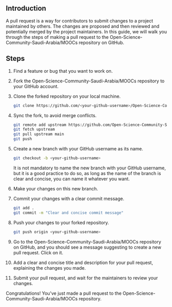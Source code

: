 ## Introduction
A pull request is a way for contributors to submit changes to a project maintained by others. The changes are proposed and then reviewed and potentially merged by the project maintainers. In this guide, we will walk you through the steps of making a pull request to the Open-Science-Community-Saudi-Arabia/MOOCs repository on GitHub.

## Steps
1. Find a feature or bug that you want to work on.
2. Fork the Open-Science-Community-Saudi-Arabia/MOOCs repository to your GitHub account.
3. Clone the forked repository on your local machine.

    ```bash
    git clone https://github.com/<your-github-username>/Open-Science-Community-Saudi-Arabia/MOOCs/
    ```

4. Sync the fork, to avoid merge conflicts.

    ```bash
    git remote add upstream https://github.com/Open-Science-Community-Saudi-Arabia/MOOCs/
    git fetch upstream
    git pull upstream main
    git push
    ```

5. Create a new branch with your GitHub username as its name.

    ```bash
    git checkout -b <your-github-username>
    ```
    It is not mandatory to name the new branch with your GitHub username, but it is a good practice to do so, as long as the name of the branch is clear and concise, you can name it whatever you want.
6. Make your changes on this new branch.
7. Commit your changes with a clear commit message.

    ```bash
    git add .
    git commit -m "Clear and concise commit message"
    ```

8. Push your changes to your forked repository.

    ```bash
    git push origin <your-github-username>
    ```

9. Go to the Open-Science-Community-Saudi-Arabia/MOOCs repository on GitHub, and you should see a message suggesting to create a new pull request. Click on it.
10. Add a clear and concise title and description for your pull request, explaining the changes you made.
11. Submit your pull request, and wait for the maintainers to review your changes.

Congratulations! You've just made a pull request to the Open-Science-Community-Saudi-Arabia/MOOCs repository.
